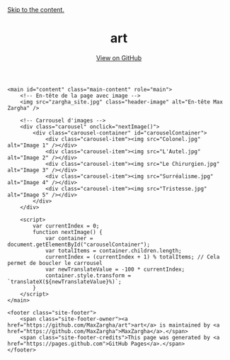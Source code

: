 <!DOCTYPE html>
<html lang="en-US">
<head>
    <meta charset="UTF-8">
    <title>art</title>
    <meta name="generator" content="Jekyll v3.9.5" />
    <meta property="og:title" content="art" />
    <meta property="og:locale" content="en_US" />
    <link rel="canonical" href="https://maxzargha.github.io/art/" />
    <meta property="og:url" content="https://maxzargha.github.io/art/" />
    <meta property="og:site_name" content="art" />
    <meta property="og:type" content="website" />
    <meta name="twitter:card" content="summary" />
    <meta property="twitter:title" content="art" />
    <script type="application/ld+json">
        {"@context":"https://schema.org","@type":"WebSite","headline":"art","name":"art","url":"https://maxzargha.github.io/art/"}
    </script>
    <link rel="preconnect" href="https://fonts.gstatic.com">
    <link rel="preload" href="https://fonts.googleapis.com/css?family=Open+Sans:400,700&display=swap" as="style" type="text/css" crossorigin>
    <meta name="viewport" content="width=device-width, initial-scale=1">
    <meta name="theme-color" content="#157878">
    <meta name="apple-mobile-web-app-status-bar-style" content="black-translucent">
    <link rel="stylesheet" href="/art/assets/css/style.css?v=c7da7687486623eea756b63746ee8f8996e9b362">
</head>
<body>
    <a id="skip-to-content" href="#content">Skip to the content.</a>
    <header class="page-header" role="banner">
        <h1 class="project-name">art</h1>
        <a href="https://github.com/MaxZargha/art" class="btn">View on GitHub</a>
    </header>

    <main id="content" class="main-content" role="main">
        <!-- En-tête de la page avec image -->
        <img src="zargha_site.jpg" class="header-image" alt="En-tête Max Zargha" />

        <!-- Carrousel d'images -->
        <div class="carousel" onclick="nextImage()">
            <div class="carousel-container" id="carouselContainer">
                <div class="carousel-item"><img src="Colonel.jpg" alt="Image 1" /></div>
                <div class="carousel-item"><img src="L'Autel.jpg" alt="Image 2" /></div>
                <div class="carousel-item"><img src="Le Chirurgien.jpg" alt="Image 3" /></div>
                <div class="carousel-item"><img src="Surréalisme.jpg" alt="Image 4" /></div>
                <div class="carousel-item"><img src="Tristesse.jpg" alt="Image 5" /></div>
            </div>
        </div>

        <script>
            var currentIndex = 0;
            function nextImage() {
                var container = document.getElementById("carouselContainer");
                var totalItems = container.children.length;
                currentIndex = (currentIndex + 1) % totalItems; // Cela permet de boucler le carrousel
                var newTranslateValue = -100 * currentIndex;
                container.style.transform = `translateX(${newTranslateValue}%)`;
            }
        </script>
    </main>

    <footer class="site-footer">
        <span class="site-footer-owner"><a href="https://github.com/MaxZargha/art">art</a> is maintained by <a href="https://github.com/MaxZargha">MaxZargha</a>.</span>
        <span class="site-footer-credits">This page was generated by <a href="https://pages.github.com">GitHub Pages</a>.</span>
    </footer>
</body>
</html>
